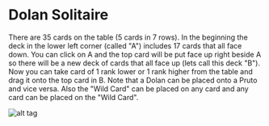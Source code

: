 Dolan Solitaire
======

There are 35 cards on the table (5 cards in 7 rows).
In the beginning the deck in the lower left corner
(called "A") includes 17 cards that all face down.
You can click on A and the top card will be put face up
right beside A so there will be a new deck of cards that
all face up (lets call this deck "B").
Now you can take card of 1 rank lower or 1 rank higher
from the table and drag it onto the top card in B.
Note that a Dolan can be placed onto a Pruto 
and vice versa.
Also the "Wild Card" can be placed on any card and
any card can be placed on the "Wild Card".

![alt tag](http://i240.photobucket.com/albums/ff100/turta_/Dolan_zpsb6cce32d.png?t=1396540766)
